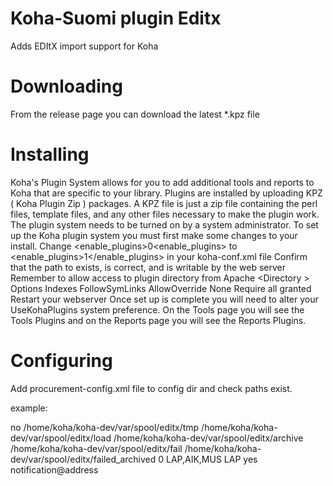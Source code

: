 # Koha-Suomi plugin Editx
Adds EDItX import support for Koha
# Downloading
From the release page you can download the latest \*.kpz file
# Installing
Koha's Plugin System allows for you to add additional tools and reports to Koha that are specific to your library. Plugins are installed by uploading KPZ ( Koha Plugin Zip ) packages. A KPZ file is just a zip file containing the perl files, template files, and any other files necessary to make the plugin work.
The plugin system needs to be turned on by a system administrator.
To set up the Koha plugin system you must first make some changes to your install.
    Change <enable_plugins>0<enable_plugins> to <enable_plugins>1</enable_plugins> in your koha-conf.xml file
    Confirm that the path to <pluginsdir> exists, is correct, and is writable by the web server
    Remember to allow access to plugin directory from Apache
    <Directory <pluginsdir>>
        Options Indexes FollowSymLinks
        AllowOverride None
        Require all granted
    </Directory>
    Restart your webserver
Once set up is complete you will need to alter your UseKohaPlugins system preference. On the Tools page you will see the Tools Plugins and on the Reports page you will see the Reports Plugins.
# Configuring

Add procurement-config.xml file to config dir and check paths exist.

example:

<?xml version="1.0"?>
<data>
  <settings>
        <use_finna_materialtype>no</use_finna_materialtype> <!-- Do we put finna materialtype into 942c? default "no" -->
        <import_tmp_path>/home/koha/koha-dev/var/spool/editx/tmp</import_tmp_path> <!-- The folder where files should be first put. The Integrations external entrypoint -->
        <import_load_path>/home/koha/koha-dev/var/spool/editx/load</import_load_path> <!-- The path from where the script reads files to import -->
        <import_archive_path>/home/koha/koha-dev/var/spool/editx/archive</import_archive_path> <!-- The path where files are archived after succesfull import-->
        <import_failed_path>/home/koha/koha-dev/var/spool/editx/fail</import_failed_path> <!-- The path where files are archived if something fails during import-->
        <import_failed_archived_path>/home/koha/koha-dev/var/spool/editx/failed_archived</import_failed_archived_path> <!-- The path where files are archived if something fails during import-->
        <authoriser>0</authoriser> <!-- A borrowers id used in import, change this! -->
        <allowed_locations>LAP,AIK,MUS</allowed_locations>
        <productform_alternative_triggers>LAP</productform_alternative_triggers> <!-- The shelving location that is found in fundnumber, used for assigning productform_alternative from db map_productform-->
        <automatch_biblios>yes</automatch_biblios> <!-- Set to 'no' if you want to create a new biblio and biblioitem on every order. -->
    </settings>
    <notifications>
        <mailto>notification@address</mailto> <!-- comma separated list of email-addresses to send error reports to -->
        <!-- <mailfrom>set_from_address@here</mailfrom> --> <!-- optionally set the address to be used as "from" in failure notifications -->
    </notifications>
</data>

